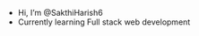 - Hi, I’m @SakthiHarish6
- Currently learning Full stack web development

<!---
SakthiHarish6/SakthiHarish6 is a ✨ special ✨ repository because its `README.md` (this file) appears on your GitHub profile.
You can click the Preview link to take a look at your changes.
--->
